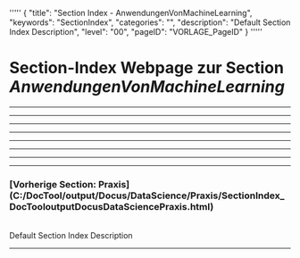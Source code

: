 '''''
{
"title": "Section Index - AnwendungenVonMachineLearning",
"keywords": "SectionIndex",
"categories": "",
"description": "Default Section Index Description",
"level": "00",
"pageID": "VORLAGE_PageID"
}
'''''


<h1>Section-Index Webpage zur Section <i>AnwendungenVonMachineLearning</i></h1>

<hr><hr><hr><hr><hr><hr><hr><hr><h3>[Vorherige Section: Praxis](C:/DocTool/output/Docus/DataScience/Praxis/SectionIndex_DocTooloutputDocusDataSciencePraxis.html)</h3><br>Default Section Index Description<hr>